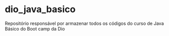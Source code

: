 # dio_java_basico
Repositório responsável por armazenar todos os códigos do curso de Java Básico do Boot camp da Dio
